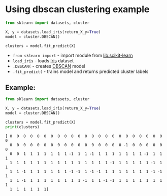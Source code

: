 # Using dbscan clustering example

```python
from sklearn import datasets, cluster

X, y = datasets.load_iris(return_X_y=True)
model = cluster.DBSCAN()

clusters = model.fit_predict(X)
```

- `from sklearn import` - import module from [lib:scikit-learn](https://onelinerhub.com/python-scikit-learn/how-to-install-scikit-learn-using-pip)
- `load_iris` - loads [Iris](https://scikit-learn.org/stable/auto_examples/datasets/plot_iris_dataset.html) dataset
- `.DBSCAN(` - creates [DBSCAN](https://scikit-learn.org/stable/modules/generated/sklearn.cluster.DBSCAN.html) model
- `.fit_predict(` - trains model and returns predicted cluster labels

## Example: 
```python
from sklearn import datasets, cluster

X, y = datasets.load_iris(return_X_y=True)
model = cluster.DBSCAN()

clusters = model.fit_predict(X)
print(clusters)
```
```
[ 0  0  0  0  0  0  0  0  0  0  0  0  0  0  0  0  0  0  0  0  0  0  0  0
  0  0  0  0  0  0  0  0  0  0  0  0  0  0  0  0  0 -1  0  0  0  0  0  0
  0  0  1  1  1  1  1  1  1 -1  1  1 -1  1  1  1  1  1  1  1 -1  1  1  1
  1  1  1  1  1  1  1  1  1  1  1  1  1  1  1 -1  1  1  1  1  1 -1  1  1
  1  1 -1  1  1  1  1  1  1 -1 -1  1 -1 -1  1  1  1  1  1  1  1 -1 -1  1
  1  1 -1  1  1  1  1  1  1  1  1 -1  1  1 -1 -1  1  1  1  1  1  1  1  1
  1  1  1  1  1  1]

```

